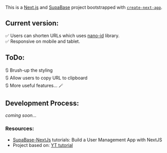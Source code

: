 This is a [Next.js](https://nextjs.org/) and [SupaBase](https://supabase.com/docs) project bootstrapped with [`create-next-app`](https://github.com/vercel/next.js/tree/canary/packages/create-next-app).

## Current version:

✅ Users can shorten URLs which uses [nano-id](https://www.npmjs.com/package/nanoid) library.<br>
✅ Responsive on mobile and tablet.<br>

## ToDo:

🔃 Brush-up the styling<br>
🔃 Allow users to copy URL to clipboard<br>
🔃 More useful features... 🪄<br>

## Development Process:

_coming soon..._

### Resources:

- [SupaBase-NextJs](https://supabase.com/docs/guides/getting-started/tutorials/with-nextjs) tutorials: Build a User Management App with NextJS
- Project based on: [YT tutorial](https://www.youtube.com/watch?v=9ft1zJAsVts&ab_channel=AryanSingh)
